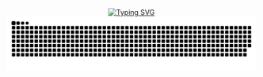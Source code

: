 <div align="center">
<a href="https://git.io/typing-svg">
<img src="https://readme-typing-svg.demolab.com?font=Fira+Code&weight=600&pause=1000&color=9F3C64&width=435&lines=%E2%8B%86%EF%BD%A1Welcome+to+my+profile!!+%3A)+%E2%9C%A7%EF%BD%A1" alt="Typing SVG"/>
</a>
</div>

<picture align="center">
  <source media="(prefers-color-scheme: dark)" srcset="https://raw.githubusercontent.com/trizwz/trizwz/output/github-contribution-grid-snake-dark.svg">
  <source media="(prefers-color-scheme: light)" srcset="https://raw.githubusercontent.com/trizwz/trizwz/output/github-contribution-grid-snake-dark.svg">
  <img align="center" alt="github contribution grid snake animation" src="https://raw.githubusercontent.com/mari4souza/mari4souza/output/github-contribution-grid-snake.svg">
</picture>
<!--
**trizwz/trizwz** is a ✨ _special_ ✨ repository because its `README.md` (this file) appears on your GitHub profile.

Here are some ideas to get you started:

- 🔭 I’m currently working on ...
- 🌱 I’m currently learning ...
- 👯 I’m looking to collaborate on ...
- 🤔 I’m looking for help with ...
- 💬 Ask me about ...
- 📫 How to reach me: ...
- 😄 Pronouns: ...
- ⚡ Fun fact: ...
-->

